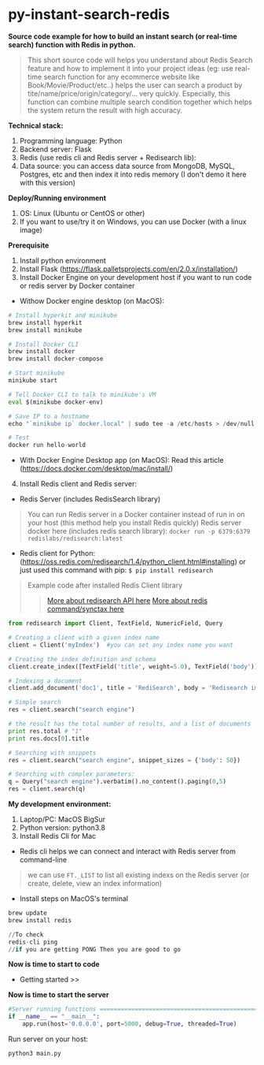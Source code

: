 # py-instant-search-redis
**Source code example for how to build an instant search (or real-time search) function with Redis in python.**

>This short source code will helps you understand about Redis Search feature and how to implement it into your
project ideas (eg: use real-time search function for any ecommerce website like Book/Movie/Product/etc..) helps
the user can search a product by tite/name/price/origin/category/... very quickly. 
Especially, this function can combine multiple search condition together which helps the system return the result with high accuracy.

**Technical stack:**
1. Programming language: Python
2. Backend server: Flask
3. Redis (use redis cli and Redis server + Redisearch lib):
4. Data source: you can access data source from MongoDB, MySQL, Postgres, etc and then index it into redis memory (I don't demo it here with this version)

**Deploy/Running environment**
1. OS: Linux (Ubuntu or CentOS or other)
2. If you want to use/try it on Windows, you can use Docker (with a linux image)


**Prerequisite**
1. Install python environment
2. Install Flask (https://flask.palletsprojects.com/en/2.0.x/installation/)
3. Install Docker Engine on your development host if you want to run code or redis server by Docker container
- Withow Docker engine desktop (on MacOS):
```python
# Install hyperkit and minikube
brew install hyperkit
brew install minikube

# Install Docker CLI
brew install docker
brew install docker-compose

# Start minikube
minikube start

# Tell Docker CLI to talk to minikube's VM
eval $(minikube docker-env)

# Save IP to a hostname
echo "`minikube ip` docker.local" | sudo tee -a /etc/hosts > /dev/null

# Test
docker run hello-world
```

- With Docker Engine Desktop app (on MacOS):
Read this article (https://docs.docker.com/desktop/mac/install/)

4. Install Redis client and Redis server:
- Redis Server (includes RedisSearch library)
 >You can run Redis server in a Docker container instead of run in on your host (this method help you install Redis quickly)
 >Redis server docker here (includes redis search library): `docker run -p 6379:6379 redislabs/redisearch:latest`
- Redis client for Python: (https://oss.redis.com/redisearch/1.4/python_client.html#installing) 
or just used this command with pip: `$ pip install redisearch`
 >Example code after installed Redis Client library 
 >>[More about redisearch API here](https://oss.redis.com/redisearch/1.4/python_client.html)
 >>[More about redis command/synctax here](https://oss.redis.com/redisearch/1.4/Commands.html)
 ```python
 from redisearch import Client, TextField, NumericField, Query

# Creating a client with a given index name
client = Client('myIndex')  #you can set any index name you want

# Creating the index definition and schema
client.create_index([TextField('title', weight=5.0), TextField('body')])

# Indexing a document
client.add_document('doc1', title = 'RediSearch', body = 'Redisearch implements a search engine on top of redis')

# Simple search
res = client.search("search engine")

# the result has the total number of results, and a list of documents
print res.total # "1"
print res.docs[0].title

# Searching with snippets
res = client.search("search engine", snippet_sizes = {'body': 50})

# Searching with complex parameters:
q = Query("search engine").verbatim().no_content().paging(0,5)
res = client.search(q)
```


**My development environment:**
1. Laptop/PC: MacOS BigSur
2. Python version: python3.8
3. Install Redis Cli for Mac
- Redis cli helps we can connect and interact with Redis server from command-line
>we can use `FT._LIST` to list all existing indexs on the Redis server (or create, delete, view an index information)
- Install steps on MacOS's terminal
```python
brew update
brew install redis

//To check
redis-cli ping
//if you are getting PONG Then you are good to go
```

**Now is time to start to code**
- Getting started >>

**Now is time to start the server**
```python
#Server running functions =================================================================>
if __name__ == "__main__":
    app.run(host='0.0.0.0', port=5000, debug=True, threaded=True)
```

Run server on your host:
```python
python3 main.py
```
